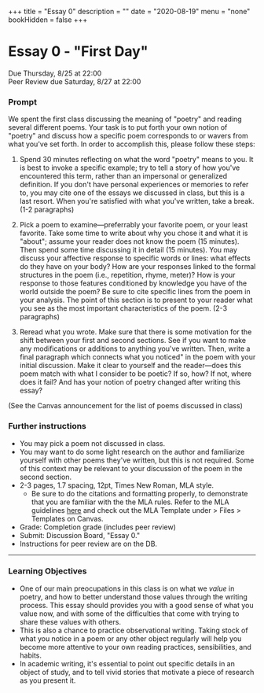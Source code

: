 +++
title = "Essay 0"
description = ""
date = "2020-08-19"
menu = "none"
bookHidden = false
+++

<div class="essay">

# Essay 0 - "First Day"

Due Thursday, 8/25 at 22:00  
Peer Review due Saturday, 8/27 at 22:00

### Prompt
We spent the first class discussing the meaning of "poetry" and reading several different poems. Your task is to put forth your own notion of "poetry" and discuss how a specific poem corresponds to or wavers from what you've set forth. In order to accomplish this, please follow these steps:

1. Spend 30 minutes reflecting on what the word "poetry" means to you. It is best to invoke a specific example; try to tell a story of how you've encountered this term, rather than an impersonal or generalized definition. If you don't have personal experiences or memories to refer to, you may cite one of the essays we discussed in class, but this is a last resort. When you're satisfied with what you've written, take a break. (1-2 paragraphs)

2. Pick a poem to examine—preferrably your favorite poem, or your least favorite. Take some time to write about why you chose it and what it is "about"; assume your reader does not know the poem (15 minutes). Then spend some time discussing it in detail (15 minutes). You may discuss your affective response to specific words or lines: what effects do they have on your body? How are your responses linked to the formal structures in the poem (i.e., repetition, rhyme, meter)? How is your response to those features conditioned by knowledge you have of the world outside the poem? Be sure to cite specific lines from the poem in your analysis. The point of this section is to present to your reader what you see as the most important characteristics of the poem. (2-3 paragraphs)

3. Reread what you wrote. Make sure that there is some motivation for the shift between your first and second sections. See if you want to make any modifications or additions to anything you've written. Then, write a final paragraph which connects what you noticed" in the poem with your initial discussion. Make it clear to yourself and the reader—does this poem match with what I consider to be poetic? If so, how? If not, where does it fail? And has your notion of poetry changed after writing this essay?


(See the Canvas announcement for the list of poems discussed in class)


### Further instructions

* You may pick a poem not discussed in class.
* You may want to do some light research on the author and familiarize yourself with other poems they've written, but this is not required. Some of this context may be relevant to your discussion of the poem in the second section.
* 2-3 pages, 1.7 spacing, 12pt, Times New Roman, MLA style.
   * Be sure to do the citations and formatting properly, to demonstrate that you are familiar with the the MLA rules. Refer to the MLA guidelines [here](https://owl.purdue.edu/owl/research_and_citation/mla_style/mla_formatting_and_style_guide/mla_formatting_and_style_guide.html) and check out the MLA Template under > Files > Templates on Canvas.
* Grade: Completion grade (includes peer review)
* Submit: Discussion Board, "Essay 0."
* Instructions for peer review are on the DB.

<hr>

### Learning Objectives
* One of our main preocupations in this class is on what we *value* in poetry, and how to better understand those values through the writing process. This essay should provides you with a good sense of what you value now, and with some of the difficulties that come with trying to share these values with others.
* This is also a chance to practice observational writing. Taking stock of what you notice in a poem or any other object regularly will help you become more attentive to your own reading practices, sensibilities, and habits.
* In academic writing, it's essential to point out specific details in an object of study, and to tell vivid stories that motivate a piece of research as you present it.

</div>
